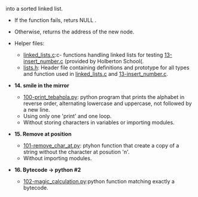  into a sorted linked list.
 * If the function fails, returs NULL .
 * Otherwise, returns the address of the new node.
 * Helper files:
   * [linked_lists.c](./linked_lists.c):c- functions handling linked lists for testing
   [13-insert_number.c](./13-insert_number.c) (provided by Holberton School(.
   * [lists.h](./lists.h): Header file containing definitions and prototype for
   all types and function used in [linked_lists.c](./linked_lists.c) and
   [13-insert_number.c](./13-insert_number.c).

* **14. smile in the mirror**
  * [100-print_tebahpla.py](./100-print_tebahpla.py): python program that prints the alphabet
  in reverse order, alternating lowercase and uppercase, not followed by a new line.
  * Using only one 'print' and one loop.
  * Without storing characters in variables or importing modules.

* **15. Remove at position**
  * [101-remove_char_at.py](./101-remove_char_at_py): ptyhon function that
  create a copy of a string without the character at posution 'n'.
  * Without importing modules.

* **16. Bytecode -> python #2**
  * [102-magic_calculation.py](./102-magic_calculation.py):python function matching exactly a bytecode.

